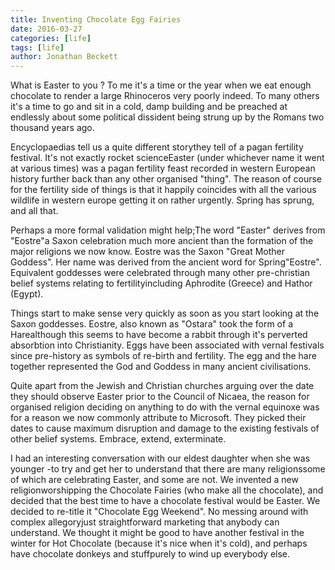 ```yaml
---
title: Inventing Chocolate Egg Fairies
date: 2016-03-27
categories: [life]
tags: [life]
author: Jonathan Beckett
---
```


What is Easter to you ? To me it's a time or the year when we eat enough chocolate to render a large Rhinoceros very poorly indeed. To many others it's a time to go and sit in a cold, damp building and be preached at endlessly about some political dissident being strung up by the Romans two thousand years ago.

Encyclopaedias tell us a quite different storythey tell of a pagan fertility festival. It's not exactly rocket scienceEaster (under whichever name it went at various times) was a pagan fertility feast recorded in western European history further back than any other organised "thing". The reason of course for the fertility side of things is that it happily coincides with all the various wildlife in western europe getting it on rather urgently. Spring has sprung, and all that.

Perhaps a more formal validation might help;The word "Easter" derives from "Eostre"a Saxon celebration much more ancient than the formation of the major religions we now know. Eostre was the Saxon "Great Mother Goddess". Her name was derived from the ancient word for Spring"Eostre". Equivalent goddesses were celebrated through many other pre-christian belief systems relating to fertilityincluding Aphrodite (Greece) and Hathor (Egypt).

Things start to make sense very quickly as soon as you start looking at the Saxon goddesses. Eostre, also known as "Ostara" took the form of a Harealthough this seems to have become a rabbit through it's perverted absorbtion into Christianity. Eggs have been associated with vernal festivals since pre-history as symbols of re-birth and fertility. The egg and the hare together represented the God and Goddess in many ancient civilisations.

Quite apart from the Jewish and Christian churches arguing over the date they should observe Easter prior to the Council of Nicaea, the reason for organised religion deciding on anything to do with the vernal equinoxe was for a reason we now commonly attribute to Microsoft. They picked their dates to cause maximum disruption and damage to the existing festivals of other belief systems. Embrace, extend, exterminate.

I had an interesting conversation with our eldest daughter when she was younger -to try and get her to understand that there are many religionssome of which are celebrating Easter, and some are not. We invented a new religionworshipping the Chocolate Fairies (who make all the chocolate), and decided that the best time to have a chocolate festival would be Easter. We decided to re-title it "Chocolate Egg Weekend". No messing around with complex allegoryjust straightforward marketing that anybody can understand. We thought it might be good to have another festival in the winter for Hot Chocolate (because it's nice when it's cold), and perhaps have chocolate donkeys and stuffpurely to wind up everybody else.